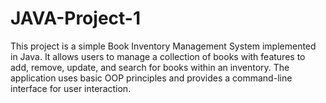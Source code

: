 # JAVA-Project-1

This project is a simple Book Inventory Management System implemented in Java. It allows users to manage a collection of books with features to add, remove, update, and search for books within an inventory. The application uses basic OOP principles and provides a command-line interface for user interaction.
